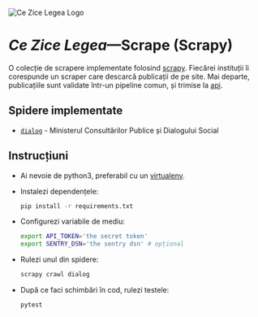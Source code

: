 ![Ce Zice Legea Logo](http://i.imgur.com/x8NgTPD.png)

# _Ce Zice Legea_—Scrape (Scrapy)

O colecție de scrapere implementate folosind [scrapy](https://scrapy.org).
Fiecărei instituții îi corespunde un scraper care descarcă publicații de pe site.
Mai departe, publicațiile sunt validate într-un pipeline comun, și trimise la
[api](http://czl-api.code4.ro).

## Spidere implementate
* [`dialog`](czlscrape/spiders/dialog.py) - Ministerul Consultărilor Publice și
  Dialogului Social

## Instrucțiuni
* Ai nevoie de python3, preferabil cu un
  [virtualenv](https://virtualenv.pypa.io).

* Instalezi dependențele:
   ```sh
   pip install -r requirements.txt
   ```

* Configurezi variabile de mediu:
   ```sh
   export API_TOKEN='the secret token'
   export SENTRY_DSN='the sentry dsn' # opțional
   ```

* Rulezi unul din spidere:
   ```sh
   scrapy crawl dialog
   ```

* După ce faci schimbări în cod, rulezi testele:
   ```sh
   pytest
   ```

